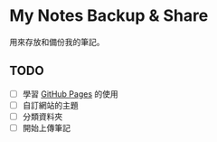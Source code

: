 # My Notes Backup & Share

用來存放和備份我的筆記。

## TODO
- [ ] 學習 [GitHub Pages](https://pages.github.com) 的使用
- [ ] 自訂網站的主題
- [ ] 分類資料夾
- [ ] 開始上傳筆記